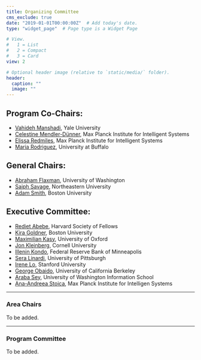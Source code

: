 ```yaml
---
title: Organizing Committee
cms_exclude: true
date: "2019-01-01T00:00:00Z"  # Add today's date.
type: "widget_page"  # Page type is a Widget Page

# View.
#   1 = List
#   2 = Compact
#   3 = Card
view: 2

# Optional header image (relative to `static/media/` folder).
header:
  caption: ""
  image: ""
---
```


## Program Co-Chairs:
- [Vahideh Manshadi](https://vahideh-manshadi.com/), Yale University
- [Celestine Mendler-Dünner](http://www.celestine.ai/), Max Planck Institute for Intelligent Systems
- [Elissa Redmiles](https://elissaredmiles.com/), Max Planck Institute for Intelligent Systems
- [Maria Rodriguez](https://socialwork.buffalo.edu/faculty-research/full-time-faculty/maria-rodriguez.html), University at Buffalo

## General Chairs:
- [Abraham Flaxman](https://globalhealth.washington.edu/faculty/abraham-flaxman), University of Washington
- [Saiph Savage](http://www.saiph.org), Northeastern University
- [Adam Smith](https://www.bu.edu/cs/profiles/adam-smith/), Boston University 

## Executive Committee:
- [Rediet Abebe](https://www.cs.cornell.edu/~red/), Harvard Society of Fellows
- [Kira Goldner](https://www.kiragoldner.com/), Boston University
- [Maximilian Kasy](https://maxkasy.github.io/home/), University of Oxford
- [Jon Kleinberg](https://www.cs.cornell.edu/home/kleinber/), Cornell University
- [Illenin Kondo](https://www.illenin.com/), Federal Reserve Bank of Minneapolis
- [Sera Linardi](http://www.linardi.gspia.pitt.edu/), University of Pittsburgh
- [Irene Lo](https://sites.google.com/view/irene-lo), Stanford University
- [George Obaido](https://www.georgeobaido.com/), University of California Berkeley
- [Araba Sey](https://tascha.uw.edu/people/araba-sey/), University of Washington Information School
- [Ana-Andreea Stoica](http://www.columbia.edu/~as5001/), Max Planck Institute for Intelligen Systems

- - -

### Area Chairs
To be added.

- - -

### Program Committee
To be added.
